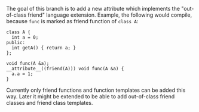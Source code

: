 The goal of this branch is to add a new attribute which implements the "out-of-class friend" language extension.
Example, the following would compile, because `func` is marked as friend function of `class A`:
```
class A {
  int a = 0;
public:
  int getA() { return a; }
};

void func(A &a);
__attribute__((friend(A))) void func(A &a) {
  a.a = 1;
}
```
Currently only friend functions and function templates can be added this way.
Later it might be extended to be able to add out-of-class friend classes and friend class templates.
